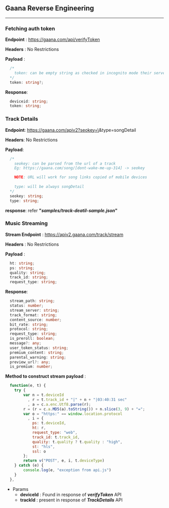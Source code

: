 ## Gaana Reverse Engineering
---

### Fetching auth token

__Endpoint__ : https://gaana.com/api/verifyToken

__Headers__ : No Restrictions

__Payload__ : 

```typescript
  /*
    token: can be empty string as checked in incognito mode their server will send back a token with device id
  */
  token: string?;
```

__Response__:

```typescript
  deviceid: string;
  token: string;
```


### Track Details

__Endpoint__: https://gaana.com/apiv2?seokey=\<seokey>\&type=songDetail

__Headers__: No Restrictions

__Payload__: 

```typescript
  /*
    seokey: can be parsed from the url of a track
    Eg: https://gaana.com/song/[dont-wake-me-up-314] -> seokey

    NOTE: URL will work for song links copied of mobile devices
 
    type: will be always songDetail
  */
  seokey: string;  
  type: string;
```

__response__: refer __"*samples/track-deatil-sample.json*"__




### Music Streaming

__Stream Endpoint__ : https://apiv2.gaana.com/track/stream

__Headers__ : No Restrictions

__Payload__ : 

```typescript
  ht: string;
  ps: string;
  quality: string;
  track_id: string;
  request_type: string;
```

__Response__:

```typescript
  stream_path: string;
  status: number;
  stream_server: string;
  track_format: string;
  content_source: number;
  bit_rate: string;
  protocol: string;
  request_type: string;
  is_preroll: boolean;
  message?: any;
  user_token_status: string;
  premium_content: string;
  parental_warning: string;
  preview_url?: any;
  is_premium: number;
```

__Method to construct stream payload__ :

```javascript
  function(e, t) {
    try {
        var n = t.deviceId 
          , r = t.track_id + "|" + n + "|03:40:31 sec" 
          , a = c.a.enc.Utf8.parse(r);
        r = (r = c.a.MD5(a).toString()) + n.slice(3, 9) + "=";
        var o = "https:" == window.location.protocol
          , i = {
            ps: t.deviceId,
            ht: r,
            request_type: "web",
            track_id: t.track_id,
            quality: t.quality ? t.quality : "high",
            st: "hls",
            ssl: o
        };
        return v("POST", e, i, t.deviceType)
    } catch (e) {
        console.log(e, "exception from api.js")
    }
  },
```

- Params 
  - __deviceId__ : Found in response of __*verifyToken*__ API 
  - __trackId__ : present in response of __*TrackDetails*__ API
